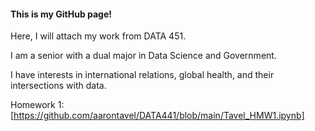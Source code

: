 #### This is my GitHub page!

Here, I will attach my work from DATA 451. 

I am a senior with a dual major in Data Science and Government. 

I have interests in international relations, global health, and their intersections with data.

Homework 1: [https://github.com/aarontavel/DATA441/blob/main/Tavel_HMW1.ipynb]
